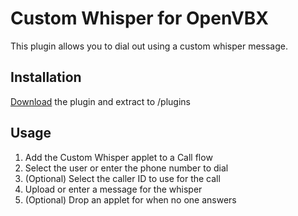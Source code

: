 # Custom Whisper for OpenVBX

This plugin allows you to dial out using a custom whisper message.

## Installation

[Download][1] the plugin and extract to /plugins

[1]: https://github.com/chadsmith/OpenVBX-Plugin-Custom-Whisper/archives/master

## Usage

1. Add the Custom Whisper applet to a Call flow
2. Select the user or enter the phone number to dial
3. (Optional) Select the caller ID to use for the call
4. Upload or enter a message for the whisper
5. (Optional) Drop an applet for when no one answers